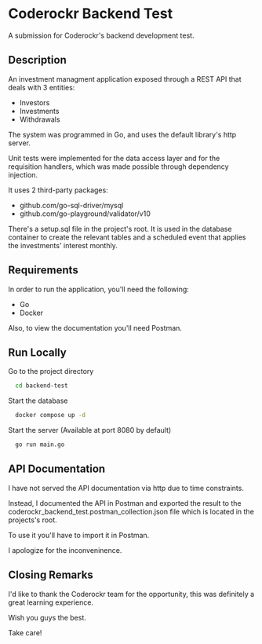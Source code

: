 # Coderockr Backend Test

A submission for Coderockr's backend development test.

## Description

An investment managment application exposed through a REST API that deals with 3 entities:

- Investors
- Investments
- Withdrawals

The system was programmed in Go, and uses the default library's http server.

Unit tests were implemented for the data access layer and for the requisition handlers, which was made possible through dependency injection.

It uses 2 third-party packages:

- github.com/go-sql-driver/mysql
- github.com/go-playground/validator/v10

There's a setup.sql file in the project's root. It is used in the database container to create the relevant tables and a scheduled event that applies the investments' interest monthly.

## Requirements

In order to run the application, you'll need the following:

- Go
- Docker

Also, to view the documentation you'll need Postman.

## Run Locally

Go to the project directory

```bash
  cd backend-test
```

Start the database

```bash
  docker compose up -d
```

Start the server (Available at port 8080 by default)

```bash
  go run main.go
```

## API Documentation

I have not served the API documentation via http due to time constraints.

Instead, I documented the API in Postman and exported the result to the coderockr_backend_test.postman_collection.json file which is located in the projects's root.

To use it you'll have to import it in Postman.

I apologize for the inconveninence.

## Closing Remarks

I'd like to thank the Coderockr team for the opportunity, this was definitely a great learning experience.

Wish you guys the best.

Take care!
